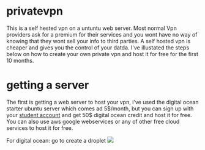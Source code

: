 # privatevpn
This is a self hested vpn on a untuntu web server. Most normal Vpn providers ask for a premium for their services and you wont have no way of knowing that they wont sell your info to third parties. A self hosted vpn is cheaper and gives you the control of your datda. I've illustated the steps below on how to create your own private vpn and host it for free for the first 10 months.

<h1><b>getting  a server</b></h1>
The first is getting a  web server to host your vpn, i've used the digital ocean starter ubuntu server which comes ad 5$/month, but you can sign up with your <a href="https://education.github.com/packgithub">student account</a> and get 50$ digital ocean credit and host it for free.
You can also use aws google webservices or any of other free cloud services to host it for free.

For digital ocean:
go to create a droplet
<img src="https://aimabdurrahim.files.wordpress.com/2017/01/server-squid_http_port-3128.png?w=640">
